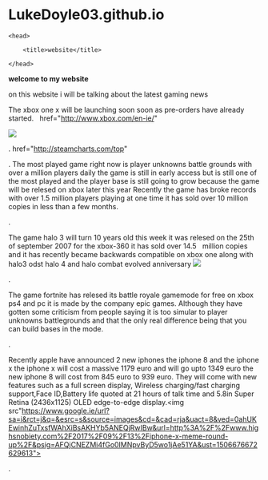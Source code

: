 # LukeDoyle03.github.io

<html>

    <head>

        <title>website</title>

    </head>
<strong>welcome to my website</strong>
    <body>
    <p> on this website i will be talking about the latest gaming news </p>
    
The xbox one x will be launching soon soon as pre-orders have already started.
  
  <a> href="http://www.xbox.com/en-ie/" </a>

  <img src="http://www.thetanooki.com/wp-content/uploads/2017/06/170611xboxonex-pic.jpeg ">
 
 .<a> href="http://steamcharts.com/top" </a>
 
 . The most played game right now is player unknowns battle grounds with over a million players daily the game is still in early access but is still one of the most played and the player base is still going to grow because the game will be relesed on xbox later this year
Recently the game has broke records with over 1.5 million players playing at one time it has sold over 10 million copies in less than a few months.

.<p> The game halo 3 will turn 10 years old this week it was relesed on the 25th of september 2007 for the xbox-360 it has sold over 14.5   million copies and it has recently became backwards compatible on xbox one along with halo3 odst halo 4 and halo combat evolved anniversary  <img src=" https://vignette.wikia.nocookie.net/halo/images/e/e5/Halo3coverart.JPG/revision/latest/scale-to-width-down/350?cb=20131024014002"> </p>

.<p> The game fortnite has relesed its battle royale gamemode for free on xbox ps4 and pc it is made by the company epic games. Although they have gotten some criticism from people saying it is too simular to player unknowns battlegrounds and that the only real difference being that you can build bases in the mode. </p>

.<p> Recently apple have announced 2 new iphones the iphone 8 and the iphone x the iphone x will cost a massive 1179 euro and will go upto 1349 euro the new iphone 8 will cost from 845 euro to 939 euro. They will come with new features such as a full screen display, Wireless charging/fast charging support,Face ID,Battery life quoted at 21 hours of talk time and 5.8in Super Retina (2436x1125) OLED edge-to-edge display.<img src"https://www.google.ie/url?sa=i&rct=j&q=&esrc=s&source=images&cd=&cad=rja&uact=8&ved=0ahUKEwinhZuTxsfWAhXiBsAKHYb5ANEQjRwIBw&url=http%3A%2F%2Fwww.highsnobiety.com%2F2017%2F09%2F13%2Fiphone-x-meme-round-up%2F&psig=AFQjCNEZMi4fGo0IMNpvByD5wo1jAe51YA&ust=1506676672629613"> </p>

.<p> 
    </body>

</html>
